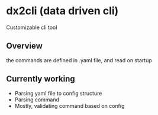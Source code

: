 # dx2cli (data driven cli)

Customizable cli tool

## Overview

the commands are defined in .yaml file, and read on startup

## Currently working
- Parsing yaml file to config structure
- Parsing command
- Mostly, validating command based on config
